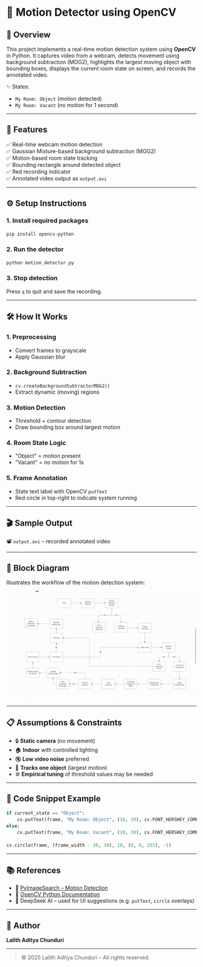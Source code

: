 
# 🧠 Motion Detector using OpenCV

## 📌 Overview

This project implements a real-time motion detection system using **OpenCV** in Python. It captures video from a webcam, detects movement using background subtraction (MOG2), highlights the largest moving object with bounding boxes, displays the current room state on screen, and records the annotated video.

✨ States:
- `My Room: Object` (motion detected)
- `My Room: Vacant` (no motion for 1 second)

---

## 🚀 Features

✅ Real-time webcam motion detection  
✅ Gaussian Mixture-based background subtraction (MOG2)  
✅ Motion-based room state tracking  
✅ Bounding rectangle around detected object  
✅ Red recording indicator  
✅ Annotated video output as `output.avi`  

---

## ⚙️ Setup Instructions

### 1. Install required packages
```bash
pip install opencv-python
````

### 2. Run the detector

```bash
python motion_detector.py
```

### 3. Stop detection

Press `q` to quit and save the recording.

---

## 🛠️ How It Works

### 1. **Preprocessing**

* Convert frames to grayscale
* Apply Gaussian blur

### 2. **Background Subtraction**

* `cv.createBackgroundSubtractorMOG2()`
* Extract dynamic (moving) regions

### 3. **Motion Detection**

* Threshold + contour detection
* Draw bounding box around largest motion

### 4. **Room State Logic**

* "Object" = motion present
* "Vacant" = no motion for 1s

### 5. **Frame Annotation**

* State text label with OpenCV `putText`
* Red circle in top-right to indicate system running

---

## 🎬 Sample Output

📽️ `output.avi` – recorded annotated video

---

## 🧭 Block Diagram

Illustrates the workflow of the motion detection system:

![Block Diagram](block_diagram.png)

---

## 📋 Assumptions & Constraints

* 🔒 **Static camera** (no movement)
* 🏠 **Indoor** with controlled lighting
* 🔇 **Low video noise** preferred
* 🧍 **Tracks one object** (largest motion)
* ⚙️ **Empirical tuning** of threshold values may be needed

---

## 📌 Code Snippet Example

```python
if current_state == "Object":
    cv.putText(frame, "My Room: Object", (10, 30), cv.FONT_HERSHEY_COMPLEX, 1, (0, 0, 255), 2, cv.LINE_AA)
else:
    cv.putText(frame, "My Room: Vacant", (10, 30), cv.FONT_HERSHEY_COMPLEX, 1, (0, 255, 0), 2, cv.LINE_AA)

cv.circle(frame, (frame_width - 30, 30), 10, (0, 0, 255), -1)
```

---

## 📚 References

* 🔗 [PyImageSearch – Motion Detection](https://pyimagesearch.com/)
* 📘 [OpenCV Python Documentation](https://docs.opencv.org/)
* 🤖 DeepSeek AI – used for UI suggestions (e.g. `putText`, `circle` overlays)

---

## 👤 Author

**Lalith Aditya Chunduri**


---

> © 2025 Lalith Aditya Chunduri – All rights reserved.

